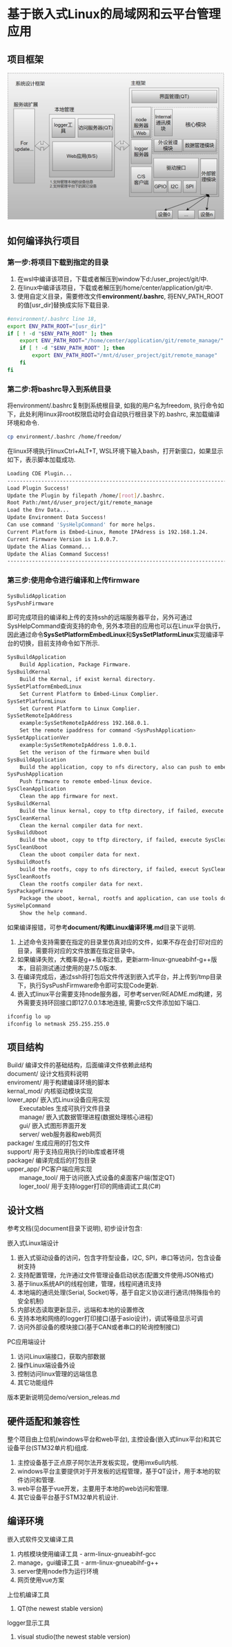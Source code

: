 # 基于嵌入式Linux的局域网和云平台管理应用

## 项目框架

![image](document/image/firmware.jpg)

## 如何编译执行项目
### 第一步:将项目下载到指定的目录

1. 在wsl中编译该项目，下载或者解压到window下d:/user_project/git/中.<br/>
2. 在linux中编译该项目，下载或者解压到/home/center/application/git/中.<br/>
3. 使用自定义目录，需要修改文件**environment/.bashrc**, 将ENV_PATH_ROOT的值[usr_dir]替换成实际下载目录.<br/>

```bash
#environment/.bashrc line 18, 
export ENV_PATH_ROOT="[usr_dir]"
if [ ! -d "$ENV_PATH_ROOT" ]; then 
    export ENV_PATH_ROOT="/home/center/application/git/remote_manage/"
    if [ ! -d "$ENV_PATH_ROOT" ]; then 
        export ENV_PATH_ROOT="/mnt/d/user_project/git/remote_manage"
    fi
fi
```

###  第二步:将bashrc导入到系统目录
将environment/.bashrc复制到系统根目录, 如我的用户名为freedom, 执行命令如下，此处利用linux非root权限启动时会自动执行根目录下的.bashrc, 来加载编译环境和命令.<br/>
```bash
cp environment/.bashrc /home/freedom/
```
在linux环境执行linuxCtrl+ALT+T, WSL环境下输入bash，打开新窗口，如果显示如下，表示脚本加载成功.<br/>
```bash
Loading CDE Plugin...
-------------------------------------------------------------------------
Load Plugin Success!
Update the Plugin by filepath /home/[root]/.bashrc.
Root Path:/mnt/d/user_project/git/remote_manage
Load the Env Data...
Update Environment Data Success!
Can use command 'SysHelpCommand' for more helps.
Current Platform is Embed-Linux, Remote IPAdress is 192.168.1.24.
Current Firmware Version is 1.0.0.7.
Update the Alias Command...
Update the Alias Command Success!
-------------------------------------------------------------------------
```

### 第三步:使用命令进行编译和上传firmware
```bash
SysBulidApplication
SysPushFirmware
```
即可完成项目的编译和上传的支持ssh的远端服务器平台，另外可通过SysHelpCommand查询支持的命令, 另外本项目的应用也可以在Linux平台执行，因此通过命令**SysSetPlatformEmbedLinux**和**SysSetPlatformLinux**实现编译平台的切换，目前支持命令如下所示.<br/>
```bash
SysBuildApplication
    Build Application, Package Firmware.
SysBuildKernal
    Build the Kernal, if exist kernal directory.
SysSetPlatformEmbedLinux
    Set Current Platform to Embed-Linux Complier.
SysSetPlatformLinux
    Set Current Platform to Linux Complier.
SysSetRemoteIpAddress
    example:SysSetRemoteIpAddress 192.168.0.1.
    Set the remote ipaddress for command <SysPushApplication>
SysSetApplicationVer
    example:SysSetRemoteIpAddress 1.0.0.1.
    Set the verison of the firmware when build
SysBuildApplication
    Build the application, copy to nfs directory, also can push to embed-linux device.
SysPushApplication
    Push firmware to remote embed-linux device.
SysCleanApplication
    Clean the app firmware for next.
SysBuildKernal
    Build the linux kernal, copy to tftp directory, if failed, execute SysCleanKernal first.
SysCleanKernal
    Clean the kernal compiler data for next.
SysBuildUboot
    Build the uboot, copy to tftp directory, if failed, execute SysCleanUboot first.
SysCleanUboot
    Clean the uboot compiler data for next.
SysBuildRootfs
    build the rootfs, copy to nfs directory, if failed, execut SysCleanRootfs first.
SysCleanRootfs
    Clean the rootfs compiler data for next.
SysPackageFirmware
    Package the uboot, kernal, rootfs and application, can use tools download.
SysHelpCommand
    Show the help command.
```
如果编译报错，可参考**document/构建Linux编译环境.md**目录下说明.<br/>
1. 上述命令支持需要在指定的目录里仿真对应的文件，如果不存在会打印对应的目录，需要将对应的文件放置在指定目录中。<br/>
2. 如果编译失败，大概率是g++版本过低，更新arm-linux-gnueabihf-g++版本，目前测试通过使用的是7.5.0版本.<br/>
3. 在编译完成后，通过ssh将打包后文件传送到嵌入式平台，并上传到/tmp目录下，执行SysPushFirmware命令即可实现Code更新.<br/>
4. 嵌入式linux平台需要支持node服务器，可参考server/README.md构建，另外需要支持环回接口即127.0.0.1本地连接, 需要rcS文件添加如下端口.<br/>
```bash
ifconfig lo up
ifconfig lo netmask 255.255.255.0
```

## 项目结构

Build/              编译文件的基础结构，后面编译文件依赖此结构<br/>
document/           设计文档资料说明<br/>
enviroment/         用于构建编译环境的脚本<br/>
kernal_mod/         内核驱动模块实现<br/>
lower_app/          嵌入式Linux设备应用实现<br/>
&emsp;&emsp;Executables     生成可执行文件目录<br/>
&emsp;&emsp;manage/         嵌入式数据管理进程(数据处理核心进程)<br/>
&emsp;&emsp;gui/            嵌入式图形界面开发<br/>
&emsp;&emsp;server/         web服务器和web网页<br/>
package/            生成应用的打包文件<br/>
support/            用于支持应用执行的lib库或者环境<br/>
package/            编译完成后的打包目录<br/>
upper_app/          PC客户端应用实现<br/>
&emsp;&emsp;manage_tool/         用于访问嵌入式设备的桌面客户端(暂定QT)<br/>
&emsp;&emsp;loger_tool/     用于支持logger打印的网络调试工具(C#)<br/>

## 设计文档

参考文档(见document目录下说明), 初步设计包含:<br/>

嵌入式Linux端设计<br/>

1. 嵌入式驱动设备的访问，包含字符型设备，I2C, SPI，串口等访问，包含设备树支持<br/>
2. 支持配置管理，允许通过文件管理设备启动状态(配置文件使用JSON格式)<br/>
3. 基于linux系统API的线程创建，管理，线程间通讯支持<br/>
4. 本地端的通讯处理(Serial, Socket)等，基于自定义协议进行通讯(特殊指令的安全机制)<br/>
5. 内部状态读取更新显示，远端和本地的设置修改<br/>
6. 支持本地和网络的logger打印接口(基于asio设计)，调试等级显示可调<br/>
7. 访问外部设备的模块接口(基于CAN或者串口的轮询控制接口)<br/>

PC应用端设计<br/>

1. 访问Linux端接口，获取内部数据<br/>
2. 操作Linux端设备外设<br/>
3. 控制访问linux管理的远端信息<br/>
4. 其它功能组件<br/>

版本更新说明见demo/version_releas.md<br/>

## 硬件适配和兼容性

整个项目由上位机(windows平台和web平台), 主控设备(嵌入式linux平台)和其它设备平台(STM32单片机)组成.<br/>
1. 主控设备基于正点原子阿尔法开发板实现，使用imx6ull内核.<br/>
2. windows平台主要提供对于开发板的远程管理，基于QT设计，用于本地的软件访问和管理.<br/>
3. web平台基于vue开发，主要用于本地的web访问和管理.<br/>
4. 其它设备平台基于STM32单片机设计.<br/>

## 编译环境

嵌入式软件交叉编译工具<br/>
1. 内核模块使用编译工具 - arm-linux-gnueabihf-gcc<br/>
2. manage，gui编译工具 - arm-linux-gnueabihf-g++<br/>
3. server使用node作为运行环境<br/>
4. 网页使用vue方案<br/>

上位机编译工具<br/>
1. QT(the newest stable version)<br/>

logger显示工具<br/>
1. visual studio(the newest stable version)<br/>